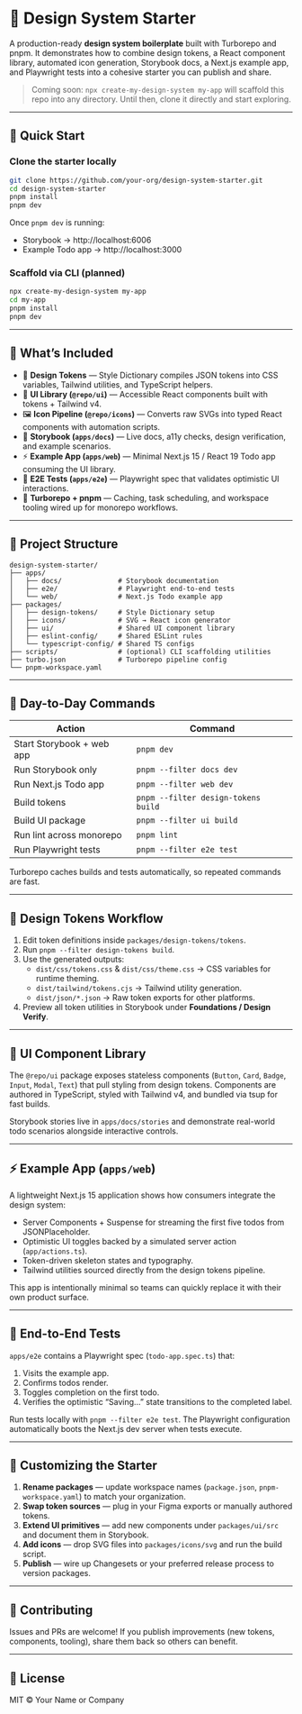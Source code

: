 # 🧩 Design System Starter

A production-ready **design system boilerplate** built with Turborepo and pnpm. It demonstrates how to combine design tokens, a React component library, automated icon generation, Storybook docs, a Next.js example app, and Playwright tests into a cohesive starter you can publish and share.

> Coming soon: `npx create-my-design-system my-app` will scaffold this repo into any directory. Until then, clone it directly and start exploring.

---

## 🚀 Quick Start

### Clone the starter locally

```bash
git clone https://github.com/your-org/design-system-starter.git
cd design-system-starter
pnpm install
pnpm dev
```

Once `pnpm dev` is running:
- Storybook → http://localhost:6006
- Example Todo app → http://localhost:3000

### Scaffold via CLI (planned)

```bash
npx create-my-design-system my-app
cd my-app
pnpm install
pnpm dev
```

---

## 🧱 What’s Included

- 🎨 **Design Tokens** — Style Dictionary compiles JSON tokens into CSS variables, Tailwind utilities, and TypeScript helpers.
- 🧱 **UI Library (`@repo/ui`)** — Accessible React components built with tokens + Tailwind v4.
- 🖼️ **Icon Pipeline (`@repo/icons`)** — Converts raw SVGs into typed React components with automation scripts.
- 📘 **Storybook (`apps/docs`)** — Live docs, a11y checks, design verification, and example scenarios.
- ⚡ **Example App (`apps/web`)** — Minimal Next.js 15 / React 19 Todo app consuming the UI library.
- 🧪 **E2E Tests (`apps/e2e`)** — Playwright spec that validates optimistic UI interactions.
- 🚀 **Turborepo + pnpm** — Caching, task scheduling, and workspace tooling wired up for monorepo workflows.

---

## 📂 Project Structure

```
design-system-starter/
├── apps/
│   ├── docs/              # Storybook documentation
│   ├── e2e/               # Playwright end-to-end tests
│   └── web/               # Next.js Todo example app
├── packages/
│   ├── design-tokens/     # Style Dictionary setup
│   ├── icons/             # SVG → React icon generator
│   ├── ui/                # Shared UI component library
│   ├── eslint-config/     # Shared ESLint rules
│   └── typescript-config/ # Shared TS configs
├── scripts/               # (optional) CLI scaffolding utilities
├── turbo.json             # Turborepo pipeline config
└── pnpm-workspace.yaml
```

---

## 🔧 Day-to-Day Commands

| Action | Command |
|--------|---------|
| Start Storybook + web app | `pnpm dev` |
| Run Storybook only | `pnpm --filter docs dev` |
| Run Next.js Todo app | `pnpm --filter web dev` |
| Build tokens | `pnpm --filter design-tokens build` |
| Build UI package | `pnpm --filter ui build` |
| Run lint across monorepo | `pnpm lint` |
| Run Playwright tests | `pnpm --filter e2e test` |

Turborepo caches builds and tests automatically, so repeated commands are fast.

---

## 🧬 Design Tokens Workflow

1. Edit token definitions inside `packages/design-tokens/tokens`.
2. Run `pnpm --filter design-tokens build`.
3. Use the generated outputs:
   - `dist/css/tokens.css` & `dist/css/theme.css` → CSS variables for runtime theming.
   - `dist/tailwind/tokens.cjs` → Tailwind utility generation.
   - `dist/json/*.json` → Raw token exports for other platforms.
4. Preview all token utilities in Storybook under **Foundations / Design Verify**.

---

## 🧱 UI Component Library

The `@repo/ui` package exposes stateless components (`Button`, `Card`, `Badge`, `Input`, `Modal`, `Text`) that pull styling from design tokens. Components are authored in TypeScript, styled with Tailwind v4, and bundled via tsup for fast builds.

Storybook stories live in `apps/docs/stories` and demonstrate real-world todo scenarios alongside interactive controls.

---

## ⚡ Example App (`apps/web`)

A lightweight Next.js 15 application shows how consumers integrate the design system:

- Server Components + Suspense for streaming the first five todos from JSONPlaceholder.
- Optimistic UI toggles backed by a simulated server action (`app/actions.ts`).
- Token-driven skeleton states and typography.
- Tailwind utilities sourced directly from the design tokens pipeline.

This app is intentionally minimal so teams can quickly replace it with their own product surface.

---

## 🧪 End-to-End Tests

`apps/e2e` contains a Playwright spec (`todo-app.spec.ts`) that:

1. Visits the example app.
2. Confirms todos render.
3. Toggles completion on the first todo.
4. Verifies the optimistic “Saving…” state transitions to the completed label.

Run tests locally with `pnpm --filter e2e test`. The Playwright configuration automatically boots the Next.js dev server when tests execute.

---

## 🧭 Customizing the Starter

1. **Rename packages** — update workspace names (`package.json`, `pnpm-workspace.yaml`) to match your organization.
2. **Swap token sources** — plug in your Figma exports or manually authored tokens.
3. **Extend UI primitives** — add new components under `packages/ui/src` and document them in Storybook.
4. **Add icons** — drop SVG files into `packages/icons/svg` and run the build script.
5. **Publish** — wire up Changesets or your preferred release process to version packages.

---

## 🤝 Contributing

Issues and PRs are welcome! If you publish improvements (new tokens, components, tooling), share them back so others can benefit.

---

## 📄 License

MIT © Your Name or Company
